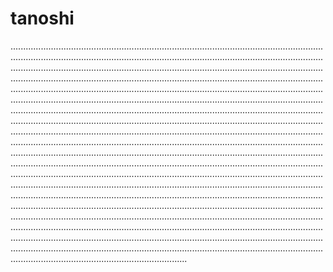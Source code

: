 # tanoshi

......................................................................................................................................................................................................................................................................................................................................................................................................................................................................................................................................................................................................................................................................................................................................................................................................................................................................................................................................................................................................................................................................................................................................................................................................................................................................................................................................................................................................................................................................................................................................................................................................................................................................................................................................................................................................................................................................................................................................................................................................................................................................................................................................................................................................................................................................................................................................................................................................................................................................................................................................................................................................................................................